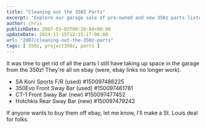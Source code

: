 ```yaml
---
title: "Cleaning out the 350Z Parts"
excerpt: "Explore our garage sale of pre-owned and new 350z parts listed on eBay! Contact us for special St. Louis deals."
author: chris
publishDate: 2007-03-02T09:39:04+00:00
updateDate: 2024-11-15T12:15:17-06:00
url: "2007/cleaning-out-the-350z-parts"
tags: [ 350z, project350z, parts ]
---
```

It was time to get rid of all the parts I still have taking up space in the garage from the 350z! They're all on ebay (were, ebay links no longer work). 

- SA Koni Sports F/R (used) #150097486225
- 350Evo Front Sway Bar (used) #150097461781
- CT-1 Front Sway Bar (new) #150097477452
- Hotchkis Rear Sway Bar (new) #150097479242

If anyone wants to buy them off ebay, let me know, I'll make a St. Louis deal for folks.
